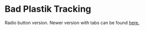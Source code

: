 # Bad Plastik Tracking
Radio button version. Newer version with tabs can be found [here.](https://github.com/jasylvia/Bad_Plastik_Tracking_Tab)
